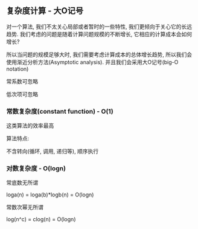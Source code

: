 ## 复杂度计算 - 大O记号

对一个算法, 我们不太关心局部或者暂时的一些特性, 我们更倾向于关心它的长远趋势. 我们考虑的问题是随着计算问题规模的不断增长, 它相应的计算成本会如何增长?

所以当问题的规模足够大时, 我们需要考虑计算成本的总体增长趋势, 所以我们会使用渐近分析方法\(Asymptotic analysis\). 并且我们会采用大O记号\(big-O notation\)

常系数可忽略

低次项可忽略

### 常数复杂度\(constant function\) - O\(1\)

这类算法的效率最高

算法特点:

不含转向\(循环, 调用, 递归等\), 顺序执行

### 对数复杂度 - O\(logn\)

常底数无所谓

loga\(n\) = loga\(b\)\*logb\(n\) = O\(logn\)

常数次幂无所谓

log\(n^c\) = clog\(n\) = O\(logn\)

